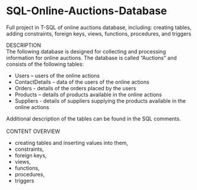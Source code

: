 # SQL-Online-Auctions-Database
Full project in T-SQL of online auctions database, including: creating tables, adding constraints, foreign keys, views, functions, procedures, and triggers

DESCRIPTION <br>
The following database is designed for collecting and processing information for online auctions. The database is called “Auctions” and consists of the following tables: 

- Users – users of the online actions
- ContactDetails – data of the users of the online actions 
- Orders - details of the orders placed by the users
- Products – details of products available in the online actions  
- Suppliers - details of suppliers supplying the products available in the online actions  

Additional description of the tables can be found in the SQL comments. 
<BR><br>
CONTENT OVERVIEW
- creating tables and inserting values into them,
- constraints,
- foreign keys,
- views,
- functions,
- procedures,
- triggers

 
